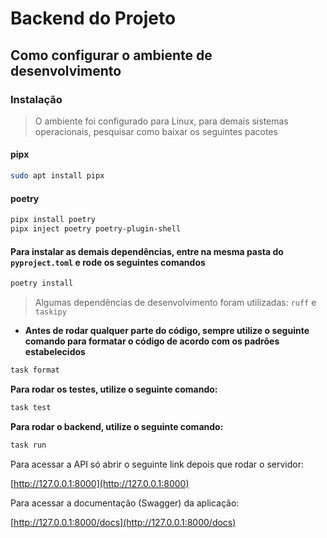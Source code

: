 # Backend do Projeto

## Como configurar o ambiente de desenvolvimento

### Instalação 

> O ambiente foi configurado para Linux, para demais sistemas operacionais, pesquisar como baixar os seguintes pacotes

#### pipx

```bash
sudo apt install pipx
```

#### poetry

```bash
pipx install poetry 
pipx inject poetry poetry-plugin-shell
```

#### Para instalar as demais dependências, entre na mesma pasta do `pyproject.toml` e rode os seguintes comandos

```bash
poetry install
```

> Algumas dependências de desenvolvimento foram utilizadas: `ruff` e `taskipy`

- **Antes de rodar qualquer parte do código, sempre utilize o seguinte comando para formatar o código de acordo com os padrões estabelecidos**

```bash
task format
```

**Para rodar os testes, utilize o seguinte comando:**

```bash
task test
```

**Para rodar o backend, utilize o seguinte comando:**

```bash
task run
```

Para acessar a API só abrir o seguinte link depois que rodar o servidor:

[http://127.0.0.1:8000](http://127.0.0.1:8000)

Para acessar a documentação (Swagger) da aplicação:

[http://127.0.0.1:8000/docs](http://127.0.0.1:8000/docs)
